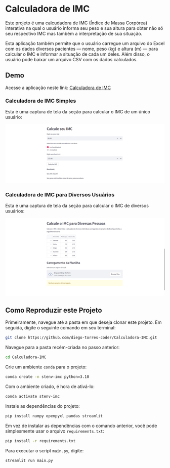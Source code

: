 # Calculadora de IMC

Este projeto é uma calcudadora de IMC (Índice de Massa Corpórea) interativa na qual o usuário informa seu peso e sua altura para obter não só seu respectivo IMC mas também a interpretação de sua situação.

Esta aplicação também permite que o usuário carregue um arquivo do Excel com os dados diversos pacientes — nome, peso (kg) e altura (m) — para calcular o IMC e informar a situação de cada um deles. Além disso, o usuário pode baixar um arquivo CSV com os dados calculados.

## Demo

Acesse a aplicação neste link: 
[Calculadora de IMC](https://diego-torres-coder-calculadora-imc-calculadora-imc-4zf5io.streamlit.app/)

### Calculadora de IMC Simples

Esta é uma captura de tela da seção para calcular o IMC de um único usuário:

![Captura de Tela Calculo de IMC Simples](/calculadora-imc-simples.png "Calculadora de IMC Simples")


### Calculadora de IMC para Diversos Usuários

Esta é uma captura de tela da seção para calcular o IMC de diversos usuários:

![Captura de Tela para Calculo de IMC de Diversos Usuários](/calculadora-imc-completa.png "Calculadora de IMC Completa")


## Como Reproduzir este Projeto

Primeiramente, navegue até a pasta em que deseja clonar este projeto. Em seguida, digite o seguinte comando em seu terminal:

```bash
git clone https://github.com/diego-torres-coder/Calculadora-IMC.git
```

Navegue para a pasta recém-criada no passo anterior:

```bash
cd Calculadora-IMC
```

Crie um ambiente `conda` para o projeto:

```bash
conda create -n stenv-imc python=3.10
```

Com o ambiente criado, é hora de ativá-lo:

```bash
conda activate stenv-imc
```

Instale as dependências do projeto:

```bash
pip install numpy openpyxl pandas streamlit
```

Em vez de instalar as dependências com o comando anterior, você pode simplesmente usar o arquivo `requirements.txt`:

```bash
pip install -r requirements.txt
```

Para executar o script `main.py`, digite:

```bash
streamlit run main.py
```
